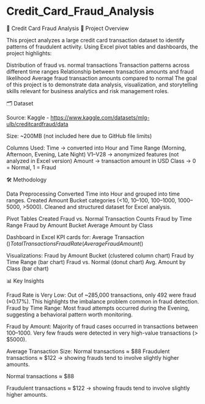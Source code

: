 # Credit_Card_Fraud_Analysis
📌 Credit Card Fraud Analysis
📖 Project Overview

This project analyzes a large credit card transaction dataset to identify patterns of fraudulent activity. Using Excel pivot tables and dashboards, the project highlights:

Distribution of fraud vs. normal transactions
Transaction patterns across different time ranges
Relationship between transaction amounts and fraud likelihood
Average fraud transaction amounts compared to normal
The goal of this project is to demonstrate data analysis, visualization, and storytelling skills relevant for business analytics and risk management roles.

🗂️ Dataset

Source: Kaggle - https://www.kaggle.com/datasets/mlg-ulb/creditcardfraud/data

Size: ~200MB (not included here due to GitHub file limits)

Columns Used:
Time → converted into Hour and Time Range (Morning, Afternoon, Evening, Late Night)
V1–V28 → anonymized features (not analyzed in Excel version)
Amount → transaction amount in USD
Class → 0 = Normal, 1 = Fraud

🛠️ Methodology

Data Preprocessing
Converted Time into Hour and grouped into time ranges.
Created Amount Bucket categories (<10, 10–100, 100–1000, 1000–5000, >5000).
Cleaned and structured dataset for Excel analysis.

Pivot Tables Created
Fraud vs. Normal Transaction Counts
Fraud by Time Range
Fraud by Amount Bucket
Average Amount by Class

Dashboard in Excel
KPI cards for:
Average Transaction ($)
Total Transactions
Fraud Rate (%)
Average Fraud Amount ($)

Visualizations:
Fraud by Amount Bucket (clustered column chart)
Fraud by Time Range (bar chart)
Fraud vs. Normal (donut chart)
Avg. Amount by Class (bar chart)

📊 Key Insights

Fraud Rate is Very Low: Out of ~285,000 transactions, only 492 were fraud (≈0.17%). This highlights the imbalance problem common in fraud detection.
Fraud by Time Range: Most fraud attempts occurred during the Evening, suggesting a behavioral pattern worth monitoring.

Fraud by Amount:
Majority of fraud cases occurred in transactions between $100–$1000.
Very few frauds were detected in very high-value transactions (> $5000).

Average Transaction Size:
Normal transactions ≈ $88
Fraudulent transactions ≈ $122 → showing frauds tend to involve slightly higher amounts.

Normal transactions ≈ $88

Fraudulent transactions ≈ $122 → showing frauds tend to involve slightly higher amounts.

